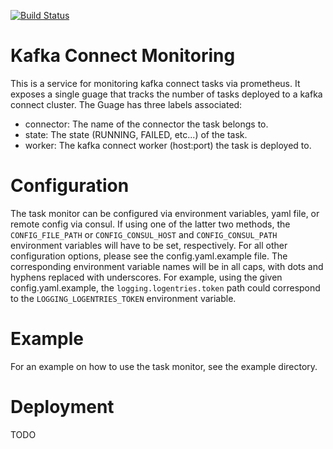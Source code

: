 [![Build Status](https://travis-ci.org/zenreach/kafka-connect-exporter.svg?branch=master)](https://travis-ci.org/zenreach/kafka-connect-exporter)

# Kafka Connect Monitoring

This is a service for monitoring kafka connect tasks via prometheus. It exposes a single guage that tracks the number of tasks deployed to a kafka connect cluster. The Guage has three labels associated:

- connector: The name of the connector the task belongs to.
- state: The state (RUNNING, FAILED, etc...) of the task.
- worker: The kafka connect worker (host:port) the task is deployed to.

# Configuration

The task monitor can be configured via environment variables, yaml file, or remote config via consul. If using one of the latter two methods, the `CONFIG_FILE_PATH` or `CONFIG_CONSUL_HOST` and `CONFIG_CONSUL_PATH` environment variables will have to be set, respectively. For all other configuration options, please see the config.yaml.example file. The corresponding environment variable names will be in all caps, with dots and hyphens replaced with underscores. For example, using the given config.yaml.example, the `logging.logentries.token` path could correspond to the `LOGGING_LOGENTRIES_TOKEN` environment variable.

# Example

For an example on how to use the task monitor, see the example directory.

# Deployment

TODO
